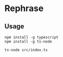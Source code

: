 # Rephrase



## Usage

```shell
npm install -g typescript
npm install -g ts-node
```

```
ts-node src/index.ts
```